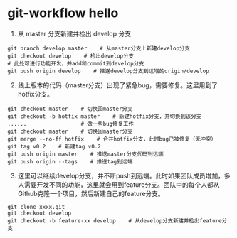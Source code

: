 # git-workflow hello

1. 从 master 分支新建并检出 develop 分支
```
git branch develop master    # 从master分支上新建develop分支
git checkout develop    # 检出develop分支
# 此处可进行功能开发，并add和commit到develop分支
git push origin develop    # 推送develop分支到远端的origin/develop
```
2. 线上版本的代码（master分支）出现了紧急bug，需要修复。这里用到了hotfix分支。
```
git checkout master    # 切换回master分支
git checkout -b hotfix master    # 新建hotfix分支，并切换到该分支
......                 # 做一些bug修复工作
git checkout master    # 切换回master分支
git merge --no-ff hotfix    # 合并hotfix分支，此时bug已被修复（无冲突）
git tag v0.2    # 新建tag v0.2
git push origin master    # 推送master分支代码到远端
git push origin --tags    # 推送tag到远端
```
3. 这里可以继续develop分支，并不断push到远端。此时如果团队成员增加，多人需要开发不同的功能，这里就会用到feature分支。团队中的每个人都从Github克隆一个项目，然后新建自己的feature分支。
```
git clone xxxx.git
git checkout develop
git checkout -b feature-xx develop    # 从develop分支新建并检出feature分支
```